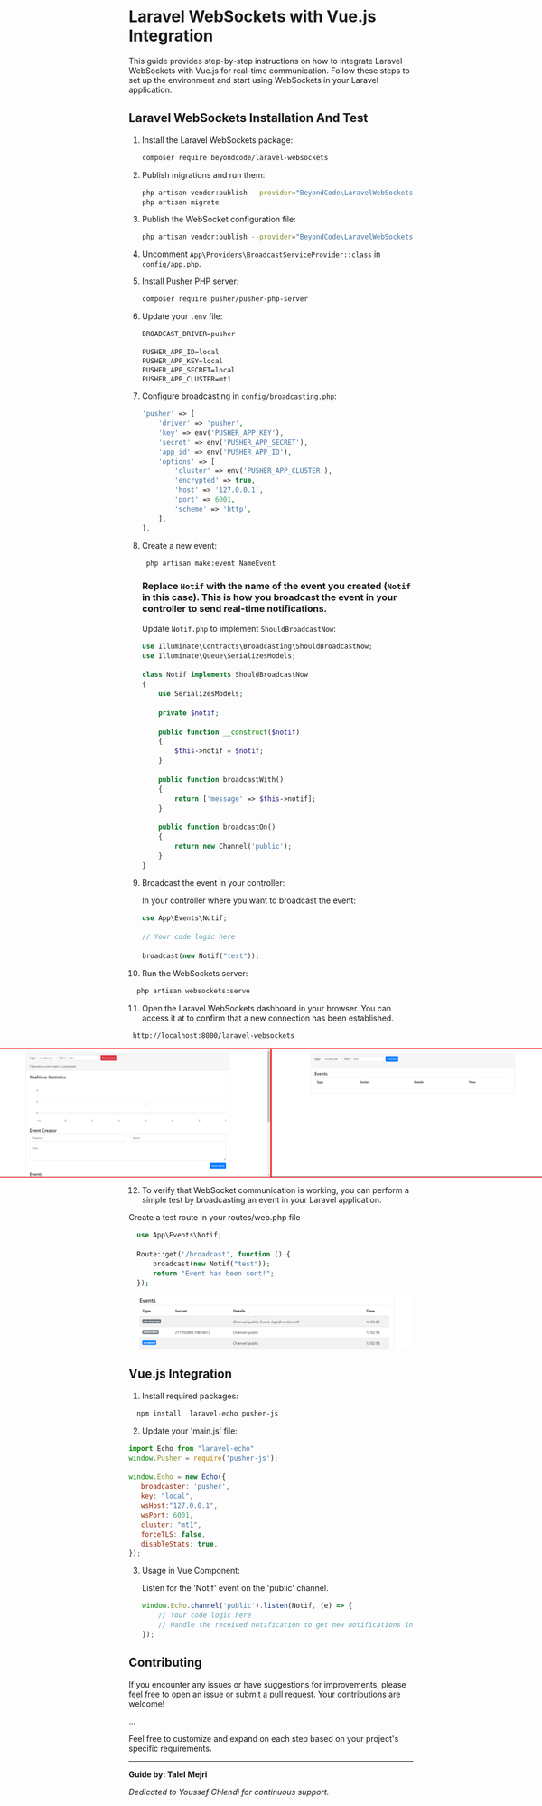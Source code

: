 # Laravel WebSockets with Vue.js Integration

This guide provides step-by-step instructions on how to integrate Laravel WebSockets with Vue.js for real-time communication.
Follow these steps to set up the environment and start using WebSockets in your Laravel application.

## Laravel WebSockets Installation And Test

1. Install the Laravel WebSockets package:

    ```bash
    composer require beyondcode/laravel-websockets
    ```
    
2. Publish migrations and run them:

    ```bash
    php artisan vendor:publish --provider="BeyondCode\LaravelWebSockets\WebSocketsServiceProvider" --tag="migrations"
    php artisan migrate
    ```
3. Publish the WebSocket configuration file:

    ```bash
    php artisan vendor:publish --provider="BeyondCode\LaravelWebSockets\WebSocketsServiceProvider" --tag="config"
    ```
    
4. Uncomment `App\Providers\BroadcastServiceProvider::class` in `config/app.php`.

5. Install Pusher PHP server:

    ```bash
    composer require pusher/pusher-php-server 
    ```
 6. Update your `.env` file:

    ```env
    BROADCAST_DRIVER=pusher

    PUSHER_APP_ID=local
    PUSHER_APP_KEY=local
    PUSHER_APP_SECRET=local
    PUSHER_APP_CLUSTER=mt1
    ```
7. Configure broadcasting in `config/broadcasting.php`:

    ```php
    'pusher' => [
        'driver' => 'pusher',
        'key' => env('PUSHER_APP_KEY'),
        'secret' => env('PUSHER_APP_SECRET'),
        'app_id' => env('PUSHER_APP_ID'),
        'options' => [
            'cluster' => env('PUSHER_APP_CLUSTER'),
            'encrypted' => true,
            'host' => '127.0.0.1',
            'port' => 6001,
            'scheme' => 'http',
        ],
    ],
    ```
8. Create a new event:

    ```bash
     php artisan make:event NameEvent
    ```
    ### Replace `Notif` with the name of the event you created (`Notif` in this case). This is how you broadcast the event in your controller to send real-time notifications.
    Update `Notif.php` to implement `ShouldBroadcastNow`:

    ```php
    use Illuminate\Contracts\Broadcasting\ShouldBroadcastNow;
    use Illuminate\Queue\SerializesModels;

    class Notif implements ShouldBroadcastNow
    {
        use SerializesModels;

        private $notif;

        public function __construct($notif)
        {
            $this->notif = $notif;
        }

        public function broadcastWith()
        {
            return ['message' => $this->notif];
        }

        public function broadcastOn()
        {
            return new Channel('public');
        }
    }
    ```

9. Broadcast the event in your controller:

    In your controller where you want to broadcast the event:

    ```php
    use App\Events\Notif;

    // Your code logic here

    broadcast(new Notif("test"));
    ```

10. Run the WebSockets server:
  ```bash
    php artisan websockets:serve
  ```

11. Open the Laravel WebSockets dashboard in your browser. You can access it at to confirm that a new connection has been established.

  ```bash
   http://localhost:8000/laravel-websockets 
  ```
<div style="display: flex; justify-content: center;">
  <img src="after_connect.png" alt="After Connect" style="border: 1px solid red;" width="500px" >
  <img src="before_connect.png" alt="Before Connect" style="border: 1px solid red;" width="500px" >
</div>
 
12. To verify that WebSocket communication is working, you can perform a simple test by broadcasting an event in your Laravel application.

 Create a test route in your routes/web.php file

  ```php
    use App\Events\Notif;
    
    Route::get('/broadcast', function () {
        broadcast(new Notif("test"));
        return "Event has been sent!";
    });
  ```
 <img src="CheckEvent Work.png" alt=" CheckEvent Work">

## Vue.js Integration

 1. Install required packages:
 
  ```bash
    npm install  laravel-echo pusher-js
  ```
 2. Update your 'main.js' file:
 
 ```javascript
 import Echo from "laravel-echo"
 window.Pusher = require('pusher-js');

window.Echo = new Echo({
    broadcaster: 'pusher',
    key: "local",
    wsHost:"127.0.0.1",
    wsPort: 6001,
    cluster: "mt1",
    forceTLS: false,
    disableStats: true,
});
````
 3. Usage in Vue Component:

    Listen for the 'Notif' event on the 'public' channel.

    ```javascript
    window.Echo.channel('public').listen(Notif, (e) => {
        // Your code logic here
        // Handle the received notification to get new notifications in real-time.
    });
    ```

## Contributing
If you encounter any issues or have suggestions for improvements, please feel free to open an issue or submit a pull request. Your contributions are welcome!

...

Feel free to customize and expand on each step based on your project's specific requirements.

---

**Guide by: Talel Mejri**

*Dedicated to Youssef Chlendi for continuous support.*
